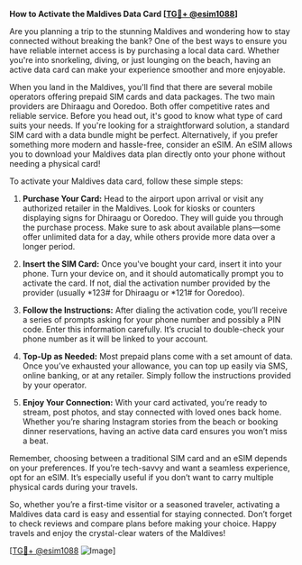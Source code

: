 **How to Activate the Maldives Data Card [[TG💪+ @esim1088](https://t.me/s/esim1088)]**

Are you planning a trip to the stunning Maldives and wondering how to stay connected without breaking the bank? One of the best ways to ensure you have reliable internet access is by purchasing a local data card. Whether you're into snorkeling, diving, or just lounging on the beach, having an active data card can make your experience smoother and more enjoyable.

When you land in the Maldives, you'll find that there are several mobile operators offering prepaid SIM cards and data packages. The two main providers are Dhiraagu and Ooredoo. Both offer competitive rates and reliable service. Before you head out, it's good to know what type of card suits your needs. If you're looking for a straightforward solution, a standard SIM card with a data bundle might be perfect. Alternatively, if you prefer something more modern and hassle-free, consider an eSIM. An eSIM allows you to download your Maldives data plan directly onto your phone without needing a physical card!

To activate your Maldives data card, follow these simple steps:

1. **Purchase Your Card:** Head to the airport upon arrival or visit any authorized retailer in the Maldives. Look for kiosks or counters displaying signs for Dhiraagu or Ooredoo. They will guide you through the purchase process. Make sure to ask about available plans—some offer unlimited data for a day, while others provide more data over a longer period.

2. **Insert the SIM Card:** Once you've bought your card, insert it into your phone. Turn your device on, and it should automatically prompt you to activate the card. If not, dial the activation number provided by the provider (usually *123# for Dhiraagu or *121# for Ooredoo).

3. **Follow the Instructions:** After dialing the activation code, you’ll receive a series of prompts asking for your phone number and possibly a PIN code. Enter this information carefully. It’s crucial to double-check your phone number as it will be linked to your account.

4. **Top-Up as Needed:** Most prepaid plans come with a set amount of data. Once you’ve exhausted your allowance, you can top up easily via SMS, online banking, or at any retailer. Simply follow the instructions provided by your operator.

5. **Enjoy Your Connection:** With your card activated, you’re ready to stream, post photos, and stay connected with loved ones back home. Whether you’re sharing Instagram stories from the beach or booking dinner reservations, having an active data card ensures you won’t miss a beat.

Remember, choosing between a traditional SIM card and an eSIM depends on your preferences. If you’re tech-savvy and want a seamless experience, opt for an eSIM. It’s especially useful if you don’t want to carry multiple physical cards during your travels.

So, whether you’re a first-time visitor or a seasoned traveler, activating a Maldives data card is easy and essential for staying connected. Don’t forget to check reviews and compare plans before making your choice. Happy travels and enjoy the crystal-clear waters of the Maldives!

[[TG💪+ @esim1088](https://t.me/s/esim1088) ![Image](https://i.postimg.cc/Y0z9fWf4/image.png)]